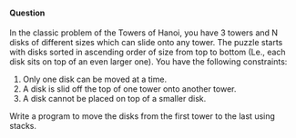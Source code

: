 #### Question

In the classic problem of the Towers of Hanoi, you have 3 towers and N disks of different sizes which can slide onto any tower. The puzzle starts with disks sorted in ascending order of size from top to bottom (Le., each disk sits on top of an even larger one). You have the following constraints:
1. Only one disk can be moved at a time.
1. A disk is slid off the top of one tower onto another tower.
1. A disk cannot be placed on top of a smaller disk.

Write a program to move the disks from the first tower to the last using stacks.
